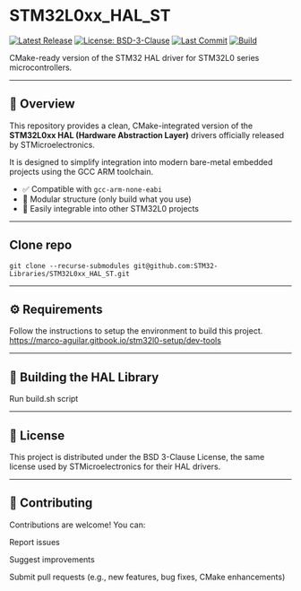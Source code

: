 # STM32L0xx_HAL_ST

[![Latest Release](https://img.shields.io/github/v/release/STM32-Libraries/STM32L0xx_HAL_ST?label=latest)](https://github.com/STM32-Libraries/STM32L0xx_HAL_ST/releases/latest)
[![License: BSD-3-Clause](https://img.shields.io/badge/License-BSD%203--Clause-blue.svg)](https://opensource.org/licenses/BSD-3-Clause)
[![Last Commit](https://img.shields.io/github/last-commit/STM32-Libraries/STM32L0xx_HAL_ST)](https://github.com/STM32-Libraries/STM32L0xx_HAL_ST/commits/main)
[![Build](https://github.com/STM32-Libraries/STM32L0xx_HAL_ST/actions/workflows/build.yml/badge.svg)](https://github.com/STM32-Libraries/STM32L0xx_HAL_ST/actions/workflows/build.yml)

CMake-ready version of the STM32 HAL driver for STM32L0 series microcontrollers.

---

## 🧩 Overview

This repository provides a clean, CMake-integrated version of the **STM32L0xx HAL (Hardware Abstraction Layer)** drivers officially released by STMicroelectronics.

It is designed to simplify integration into modern bare-metal embedded projects using the GCC ARM toolchain.

- ✅ Compatible with `gcc-arm-none-eabi`
- 🧱 Modular structure (only build what you use)
- 🔧 Easily integrable into other STM32L0 projects

---

## Clone repo
```
git clone --recurse-submodules git@github.com:STM32-Libraries/STM32L0xx_HAL_ST.git 
```

---

## ⚙️ Requirements
Follow the instructions to setup the environment to build this project.
https://marco-aguilar.gitbook.io/stm32l0-setup/dev-tools

---

## 🚀 Building the HAL Library
Run build.sh script

---

## 📜 License
This project is distributed under the BSD 3-Clause License, the same license used by STMicroelectronics for their HAL drivers.

---
## 🤝 Contributing
Contributions are welcome! You can:

Report issues

Suggest improvements

Submit pull requests (e.g., new features, bug fixes, CMake enhancements)

